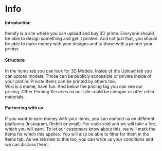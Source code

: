 # Info
#### Introduction
Itemify is a site where you can upload and buy 3D prints.
Everyone should be able to design something and get it printed. 
And not just that, you should be able to make money with your designs and to those with a printer your printer.
#### Structure
In the Items tab you can look for 3D Models. 
Inside of the Upload tab you can upload models. Those can be publicly accessible or private inside of your profile. Private Items can be printed by others too.  
Wiki is a meme, have fun. And below the pricing tag you can see our pricing. 
Other Printing Services on our site could be cheaper or offer other materials.
#### Partnering with us
If you want to earn money with your items, you can contact us on different platforms (Instagram, Reddit or email). For each sold unit we will take a fee, which you will earn. To let our customers know about this, we will mark the items for which this applies. You will also be able to filter for them in the items tab. As we are new to this too, you can write us your conditions and we can discuss them.